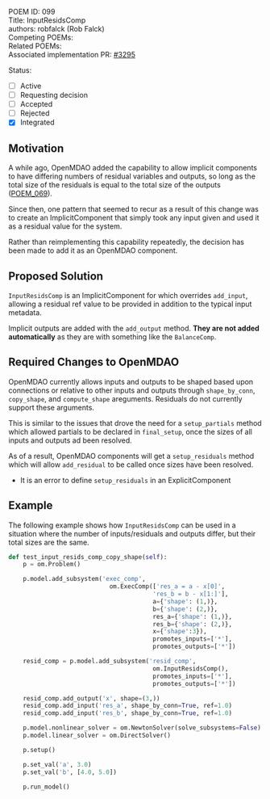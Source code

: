 POEM ID: 099  
Title: InputResidsComp  
authors: robfalck (Rob Falck)  
Competing POEMs:  
Related POEMs:  
Associated implementation PR: [#3295](https://github.com/OpenMDAO/OpenMDAO/pull/3295)  

Status:

- [ ] Active
- [ ] Requesting decision
- [ ] Accepted
- [ ] Rejected
- [x] Integrated

## Motivation

A while ago, OpenMDAO added the capability to allow implicit components to have differing numbers of residual variables and outputs, so long as the total size of the residuals is equal to the total size of the outputs ([POEM_069](https://github.com/OpenMDAO/POEMs/blob/master/POEM_069.md)).

Since then, one pattern that seemed to recur as a result of this change was to create an ImplicitComponent that simply took any input given and used it as a residual value for the system.

Rather than reimplementing this capability repeatedly, the decision has been made to add it as an OpenMDAO component.

## Proposed Solution

`InputResidsComp` is an ImplicitComponent for which overrides `add_input`, allowing a residual ref value to be provided in addition to the typical input metadata.

Implicit outputs are added with the `add_output` method. **They are not added automatically** as they are with something like the `BalanceComp`.

## Required Changes to OpenMDAO

OpenMDAO currently allows inputs and outputs to be shaped based upon connections or relative to other inputs and outputs through `shape_by_conn`, `copy_shape`, and `compute_shape` areguments. Residuals do not currently support these arguments.

This is similar to the issues that drove the need for a `setup_partials` method which allowed partials to be declared in `final_setup`, once the sizes of all inputs and outputs ad been resolved.

As of a result, OpenMDAO components will get a `setup_residuals` method which will allow `add_residual` to be called once sizes have been resolved.

- It is an error to define `setup_residuals` in an ExplicitComponent

## Example

The following example shows how `InputResidsComp` can be used in a situation where the number of inputs/residuals and outputs differ, but their total sizes are the same.

```python
def test_input_resids_comp_copy_shape(self):
    p = om.Problem()

    p.model.add_subsystem('exec_comp',
                            om.ExecComp(['res_a = a - x[0]',
                                        'res_b = b - x[1:]'],
                                        a={'shape': (1,)},
                                        b={'shape': (2,)},
                                        res_a={'shape': (1,)},
                                        res_b={'shape': (2,)},
                                        x={'shape':3}),
                                        promotes_inputs=['*'],
                                        promotes_outputs=['*'])

    resid_comp = p.model.add_subsystem('resid_comp',
                                        om.InputResidsComp(),
                                        promotes_inputs=['*'],
                                        promotes_outputs=['*'])

    resid_comp.add_output('x', shape=(3,))
    resid_comp.add_input('res_a', shape_by_conn=True, ref=1.0)
    resid_comp.add_input('res_b', shape_by_conn=True, ref=1.0)

    p.model.nonlinear_solver = om.NewtonSolver(solve_subsystems=False)
    p.model.linear_solver = om.DirectSolver()

    p.setup()

    p.set_val('a', 3.0)
    p.set_val('b', [4.0, 5.0])

    p.run_model()
```
